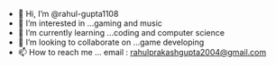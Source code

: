 - 👋 Hi, I’m @rahul-gupta1108
- 👀 I’m interested in ...gaming and music
- 🌱 I’m currently learning ...coding and computer science
- 💞️ I’m looking to collaborate on ...game developing
- 📫 How to reach me ...  email : rahulprakashgupta2004@gmail.com

<!---
rahul-gupta1108/rahul-gupta1108 is a ✨ special ✨ repository because its `README.md` (this file) appears on your GitHub profile.
You can click the Preview link to take a look at your changes.
--->
